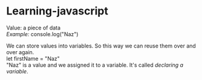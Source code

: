 # Learning-javascript

Value: a piece of data <br>
*Example:* console.log("Naz") <br>


We can store values into variables. So this way we can reuse them over and over again. <br>
let firstName = "Naz" <br>
"Naz" is a value and we assigned it to a variable. It's called *declaring a variable*.
<br>

